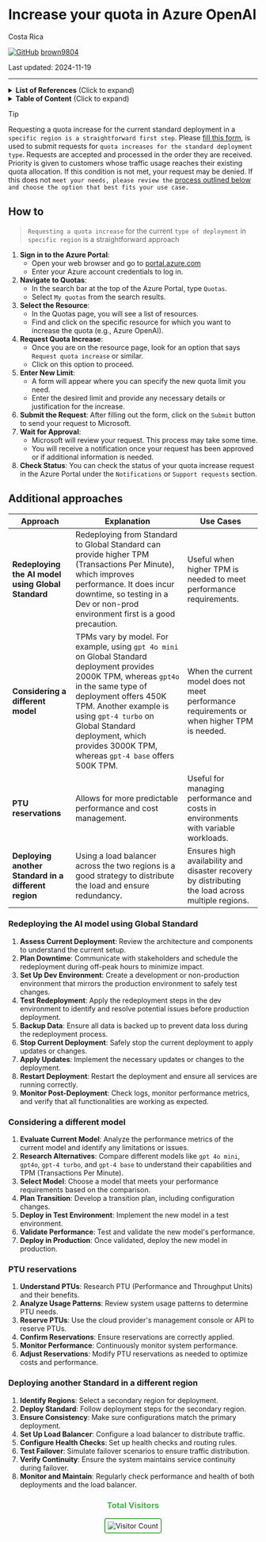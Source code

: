 # Increase your quota in Azure OpenAI

Costa Rica

[![GitHub](https://img.shields.io/badge/--181717?logo=github&logoColor=ffffff)](https://github.com/)
[brown9804](https://github.com/brown9804)

Last updated: 2024-11-19

----------

<details>
<summary><b>List of References</b> (Click to expand)</summary>

- [Azure OpenAI Service: Request for Quota Increase](https://customervoice.microsoft.com/Pages/ResponsePage.aspx?id=v4j5cvGGr0GRqy180BHbR4xPXO648sJKt4GoXAed-0pUMFE1Rk9CU084RjA0TUlVSUlMWEQzVkJDNCQlQCN0PWcu) - Form
- [Azure OpenAI Service quotas and limits](https://learn.microsoft.com/en-us/azure/ai-services/openai/quotas-limits)
- [Manage Azure OpenAI Service quota](https://learn.microsoft.com/en-us/azure/ai-services/openai/how-to/quota?tabs=rest)
- [Azure OpenAI Service models](https://learn.microsoft.com/en-us/azure/ai-services/openai/concepts/models)
- [Strategies for Optimizing High-Volume Token Usage with Azure OpenAI](https://techcommunity.microsoft.com/t5/fasttrack-for-azure/strategies-for-optimizing-high-volume-token-usage-with-azure/ba-p/4007751)
- [Azure OpenAI Service Multitenant Load Balancing and TPM Handling](https://learn.microsoft.com/en-us/samples/azure-samples/shared-azure-openai-tpm/azure-openai-service-multitenant-load-balancing-and-tpm-handling/)

</details>

<details>
<summary><b>Table of Content</b> (Click to expand)</summary>

- [How to](#how-to)
- [Additional approaches](#additional-approaches)
   - [Redeploying the AI model using Global Standard](#redeploying-the-ai-model-using-global-standard)
   - [Considering a different model](#considering-a-different-model)
   - [PTU reservations](#ptu-reservations)
   - [Deploying another Standard in a different region](#deploying-another-standard-in-a-different-region)

</details>

> [!TIP]
> Requesting a quota increase for the current standard deployment in a `specific region is a straightforward first step`. Please [fill this form](https://customervoice.microsoft.com/Pages/ResponsePage.aspx?id=v4j5cvGGr0GRqy180BHbR4xPXO648sJKt4GoXAed-0pUMFE1Rk9CU084RjA0TUlVSUlMWEQzVkJDNCQlQCN0PWcu), is used to submit requests for `quota increases for the standard deployment type`. Requests are accepted and processed in the order they are received. Priority is given to customers whose traffic usage reaches their existing quota allocation. If this condition is not met, your request may be denied.  If this does not `meet your needs, please review the` [process outlined below](#additional-approaches) `and choose the option that best fits your use case.`

## How to 

> `Requesting a quota increase` for the current `type of deployment` in `specific region` is a straightforward approach 

1. **Sign in to the Azure Portal**:
   - Open your web browser and go to [portal.azure.com](https://portal.azure.com/)
   - Enter your Azure account credentials to log in.
2. **Navigate to Quotas**:
   - In the search bar at the top of the Azure Portal, type `Quotas`.
   - Select `My quotas` from the search results.
3. **Select the Resource**:
   - In the Quotas page, you will see a list of resources.
   - Find and click on the specific resource for which you want to increase the quota (e.g., Azure OpenAI).
4. **Request Quota Increase**:
   - Once you are on the resource page, look for an option that says `Request quota increase` or similar.
   - Click on this option to proceed.
5. **Enter New Limit**:
   - A form will appear where you can specify the new quota limit you need.
   - Enter the desired limit and provide any necessary details or justification for the increase.
6. **Submit the Request**: After filling out the form, click on the `Submit` button to send your request to Microsoft.
7. **Wait for Approval**:
   - Microsoft will review your request. This process may take some time.
   - You will receive a notification once your request has been approved or if additional information is needed.
8. **Check Status**: You can check the status of your quota increase request in the Azure Portal under the `Notifications` or `Support requests` section.

## Additional approaches 

| **Approach** | **Explanation** | **Use Cases** |
|---------------------|-----------------|---------------|
| **Redeploying the AI model using Global Standard** | Redeploying from Standard to Global Standard can provide higher TPM (Transactions Per Minute), which improves performance. It does incur downtime, so testing in a Dev or non-prod environment first is a good precaution. | Useful when higher TPM is needed to meet performance requirements. | 
| **Considering a different model** | TPMs vary by model. For example, using `gpt 4o mini` on Global Standard deployment provides 2000K TPM, whereas `gpt4o` in the same type of deployment offers 450K TPM. Another example is using `gpt-4 turbo` on Global Standard deployment, which provides 3000K TPM, whereas `gpt-4 base` offers 500K TPM. | When the current model does not meet performance requirements or when higher TPM is needed. | 
| **PTU reservations** | Allows for more predictable performance and cost management. | Useful for managing performance and costs in environments with variable workloads. |
| **Deploying another Standard in a different region** | Using a load balancer across the two regions is a good strategy to distribute the load and ensure redundancy. | Ensures high availability and disaster recovery by distributing the load across multiple regions. | 

### Redeploying the AI model using Global Standard

1. **Assess Current Deployment**: Review the architecture and components to understand the current setup.
2. **Plan Downtime**: Communicate with stakeholders and schedule the redeployment during off-peak hours to minimize impact.
3. **Set Up Dev Environment**: Create a development or non-production environment that mirrors the production environment to safely test changes.
4. **Test Redeployment**: Apply the redeployment steps in the dev environment to identify and resolve potential issues before production deployment.
5. **Backup Data**: Ensure all data is backed up to prevent data loss during the redeployment process.
6.  **Stop Current Deployment**: Safely stop the current deployment to apply updates or changes.
7.  **Apply Updates**: Implement the necessary updates or changes to the deployment.
8.  **Restart Deployment**: Restart the deployment and ensure all services are running correctly.
9.  **Monitor Post-Deployment**: Check logs, monitor performance metrics, and verify that all functionalities are working as expected. 

### Considering a different model

1. **Evaluate Current Model**: Analyze the performance metrics of the current model and identify any limitations or issues.
2. **Research Alternatives**: Compare different models like `gpt 4o mini`, `gpt4o`, `gpt-4 turbo`, and `gpt-4 base` to understand their capabilities and TPM (Transactions Per Minute).
3. **Select Model**: Choose a model that meets your performance requirements based on the comparison.
4. **Plan Transition**: Develop a transition plan, including configuration changes.
5. **Deploy in Test Environment**: Implement the new model in a test environment.
6. **Validate Performance**: Test and validate the new model's performance.
7. **Deploy in Production**: Once validated, deploy the new model in production.

### PTU reservations

1. **Understand PTUs**: Research PTU (Performance and Throughput Units) and their benefits.
2. **Analyze Usage Patterns**: Review system usage patterns to determine PTU needs.
3. **Reserve PTUs**: Use the cloud provider's management console or API to reserve PTUs.
4. **Confirm Reservations**: Ensure reservations are correctly applied.
5. **Monitor Performance**: Continuously monitor system performance.
6. **Adjust Reservations**: Modify PTU reservations as needed to optimize costs and performance. 

### Deploying another Standard in a different region

1. **Identify Regions**: Select a secondary region for deployment.
2. **Deploy Standard**: Follow deployment steps for the secondary region.
3. **Ensure Consistency**: Make sure configurations match the primary deployment.
4. **Set Up Load Balancer**: Configure a load balancer to distribute traffic.
5. **Configure Health Checks**: Set up health checks and routing rules.
6. **Test Failover**: Simulate failover scenarios to ensure traffic distribution.
7. **Verify Continuity**: Ensure the system maintains service continuity during failover.
8. **Monitor and Maintain**: Regularly check performance and health of both deployments and the load balancer.
   
<div align="center">
  <h3 style="color: #4CAF50;">Total Visitors</h3>
  <img src="https://profile-counter.glitch.me/brown9804/count.svg" alt="Visitor Count" style="border: 2px solid #4CAF50; border-radius: 5px; padding: 5px;"/>
</div>
